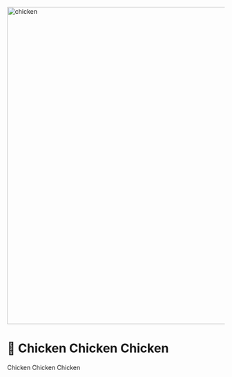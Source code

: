 <a href="https://chickenipsum.lol"><img width="735" alt="chicken" src="https://user-images.githubusercontent.com/88276600/202856788-4bbb9fdf-769b-43be-850c-ba1b81bbd15c.png"></a>

# 👋 Chicken Chicken Chicken

Chicken Chicken Chicken
